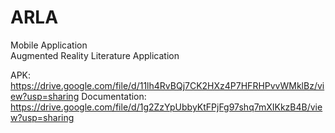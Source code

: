 # ARLA
Mobile Application <br>
Augmented Reality Literature Application

APK: https://drive.google.com/file/d/11lh4RvBQj7CK2HXz4P7HFRHPvvWMklBz/view?usp=sharing
Documentation: https://drive.google.com/file/d/1g2ZzYpUbbyKtFPjFg97shq7mXIKkzB4B/view?usp=sharing

